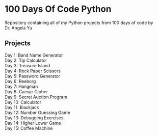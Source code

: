 # 100 Days Of Code Python

Repository containing all of my Python projects from 100 days of code by Dr. Angela Yu

## Projects

Day 1: Band Name Generator\
Day 2: Tip Calculator\
Day 3: Treasure Island\
Day 4: Rock Paper Scissors\
Day 5: Password Generator\
Day 6: Reeborg\
Day 7: Hangman\
Day 8: Caesar Cipher\
Day 9: Secret Auction Program\
Day 10: Calculator\
Day 11: Blackjack\
Day 12: Number Guessing Game\
Day 13: Debugging Exercises\
Day 14: Higher Lower Game\
Day 15: Coffee Machine